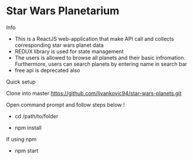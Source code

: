 # Star Wars Planetarium

Info

- This is a ReactJS web-application that make API call and collects corresponding star wars planet data
- REDUX library is used for state management
- The users is allowed to browse all planets and their basic infromation. Furthermore, users can search planets by entering name in search bar
- free api is deprecated also

Quick setup

Clone into master https://github.com/livankovic94/star-wars-planets.git

Open command prompt and follow steps below !

- cd /path/to/folder

- npm install

If using npm

- npm start

